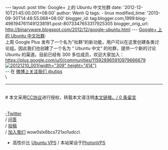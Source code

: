 --- layout: post title: Google+ 上的 Ubuntu 中文社群 date:
'2012-12-10T21:45:00.001+08:00' author: Wenh Q tags: - linux
modified\_time: '2013-09-30T14:48:55.068+08:00' blogger\_id:
tag:blogger.com,1999:blog-4961947611491238191.post-8073347653317925305
blogger\_orig\_url:
http://binaryware.blogspot.com/2012/12/google-ubuntu.html --- [Google+
上的 Ubuntu
中文社群](http://wowubuntu.com/ubuntu_community_on_googleplus.html):\
上周 Google Plus
发布了一个名为"社群“的新功能，用户可以在这里创建各类讨论组。因此我们也创建了一个名为
“ Ubuntu 中文“ 的社群，提供一个新的讨论 Ubuntu 的渠道。目前已经有 300
多位成员，欢迎大家加入：\
<https://plus.google.com/u/0/communities/115928965910979666679>\
[![](http://wowubuntu.com/wp-content/uploads/2012/12/20121210_001.png "20121210_001"){width="309"
height="414"}](http://wowubuntu.com/wp-content/uploads/2012/12/20121210_001.png)\
-- 在 [微博上关注我们 @utips](http://t.sina.com.cn/utips)\
\

------------------------------------------------------------------------

\
\#
本文采用[CC协议](http://creativecommons.org/licenses/by/2.5/cn/)进行授权，转载本文请注明[本文链接](http://wowubuntu.com/ubuntu_community_on_googleplus.html "Permalink")[。/
0 条留言\
\
\
-](http://www.blogger.com/blog-this.g)[Twitter](http://twitter.com/ubuntu_tips)\
/ [问答](http://wowubuntu.com/ask)\
/ [投稿](http://wowubuntu.com/submit)\
/ [加入我们](http://wowubuntu.com/join) wow0slx6bcs721xo1udcc\
- 高性价比 [Ubuntu VPS](http://wowubuntu.com/vps.html) /
本站架设于[PhotonVPS](http://www.photonvps.com/billing/aff.php?aff=129)
